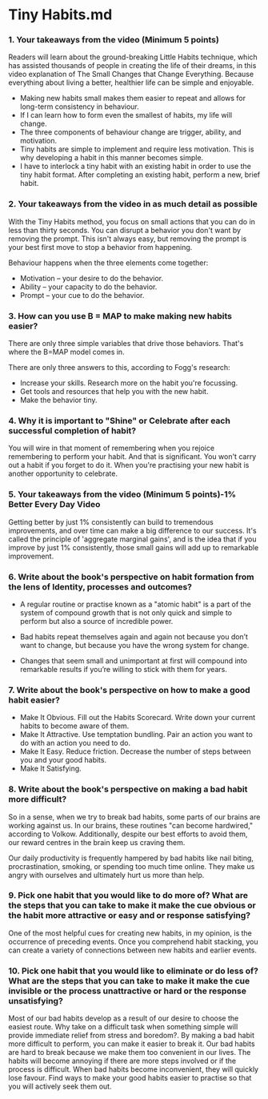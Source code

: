 # Tiny Habits.md

### 1. Your takeaways from the video (Minimum 5 points)

Readers will learn about the ground-breaking Little Habits technique, which has assisted thousands of people in creating the life of their dreams, in this video explanation of The Small Changes that Change Everything. Because everything about living a better, healthier life can be simple and enjoyable.

- Making new habits small makes them easier to repeat and allows for long-term consistency in behaviour.
- If I can learn how to form even the smallest of habits, my life will change.
- The three components of behaviour change are trigger, ability, and motivation.
- Tiny habits are simple to implement and require less motivation. This is why developing a habit in this manner becomes simple.
- I have to interlock a tiny habit with an existing habit in order to use the tiny habit format. After completing an existing habit, perform a new, brief habit.

### 2. Your takeaways from the video in as much detail as possible

With the Tiny Habits method, you focus on small actions that you can do in less than thirty seconds. You can disrupt a behavior you don't want by removing the prompt. This isn't always easy, but removing the prompt is your best first move to stop a behavior from happening.

Behaviour happens when the three elements come together:

- Motivation – your desire to do the behavior.
- Ability – your capacity to do the behavior.
- Prompt – your cue to do the behavior.

### 3. How can you use B = MAP to make making new habits easier?

There are only three simple variables that drive those behaviors. That's where the B=MAP model comes in.

There are only three answers to this, according to Fogg's research:

- Increase your skills. Research more on the habit you're focussing.
- Get tools and resources that help you with the new habit.
- Make the behavior tiny.

### 4. Why it is important to "Shine" or Celebrate after each successful completion of habit?

You will wire in that moment of remembering when you rejoice remembering to perform your habit. And that is significant. You won't carry out a habit if you forget to do it. When you're practising your new habit is another opportunity to celebrate.

### 5. Your takeaways from the video (Minimum 5 points)-1% Better Every Day Video

Getting better by just 1% consistently can build to tremendous improvements, and over time can make a big difference to our success. It's called the principle of 'aggregate marginal gains', and is the idea that if you improve by just 1% consistently, those small gains will add up to remarkable improvement.

### 6. Write about the book's perspective on habit formation from the lens of Identity, processes and outcomes?

- A regular routine or practise known as a "atomic habit" is a part of the system of compound growth that is not only quick and simple to perform but also a source of incredible power.

- Bad habits repeat themselves again and again not because you don’t want to change, but because you have the wrong system for change.

- Changes that seem small and unimportant at first will compound into remarkable results if you’re willing to stick with them for years.

### 7. Write about the book's perspective on how to make a good habit easier?

- Make It Obvious. Fill out the Habits Scorecard. Write down your current habits to become aware of them.
- Make It Attractive. Use temptation bundling. Pair an action you want to do with an action you need to do.
- Make It Easy. Reduce friction. Decrease the number of steps between you and your good habits.
- Make It Satisfying.

### 8. Write about the book's perspective on making a bad habit more difficult?

So in a sense, when we try to break bad habits, some parts of our brains are working against us. In our brains, these routines "can become hardwired," according to Volkow. Additionally, despite our best efforts to avoid them, our reward centres in the brain keep us craving them.

Our daily productivity is frequently hampered by bad habits like nail biting, procrastination, smoking, or spending too much time online. They make us angry with ourselves and ultimately hurt us more than help.

### 9. Pick one habit that you would like to do more of? What are the steps that you can take to make it make the cue obvious or the habit more attractive or easy and or response satisfying?

One of the most helpful cues for creating new habits, in my opinion, is the occurrence of preceding events. Once you comprehend habit stacking, you can create a variety of connections between new habits and earlier events.

### 10. Pick one habit that you would like to eliminate or do less of? What are the steps that you can take to make it make the cue invisible or the process unattractive or hard or the response unsatisfying?

Most of our bad habits develop as a result of our desire to choose the easiest route. Why take on a difficult task when something simple will provide immediate relief from stress and boredom?. By making a bad habit more difficult to perform, you can make it easier to break it. Our bad habits are hard to break because we make them too convenient in our lives. The habits will become annoying if there are more steps involved or if the process is difficult. When bad habits become inconvenient, they will quickly lose favour. Find ways to make your good habits easier to practise so that you will actively seek them out.